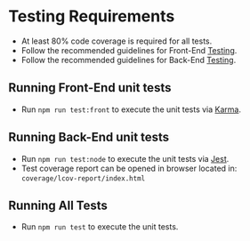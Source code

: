 # Testing Requirements
- At least 80% code coverage is required for all tests.
- Follow the recommended guidelines for Front-End [Testing](https://angular.io/guide/testing).
- Follow the recommended guidelines for Back-End [Testing](https://jestjs.io/).

## Running Front-End unit tests
- Run `npm run test:front` to execute the unit tests via [Karma](https://karma-runner.github.io).

## Running Back-End unit tests
- Run `npm run test:node` to execute the unit tests via [Jest](https://jestjs.io/).
- Test coverage report can be opened in browser located in: `coverage/lcov-report/index.html` 

## Running All Tests
- Run `npm run test` to execute the unit tests.
